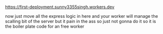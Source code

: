  https://first-deployment.sunny3355singh.workers.dev

now just move all the express logic in here and your worker will manage the scalling bit of the server but it pain in the ass so just not gonna do it so it is the boiler plate code for an free worker
